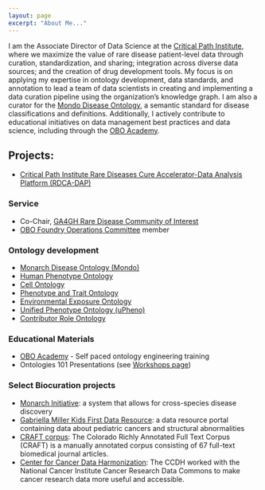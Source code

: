 ```yaml
---
layout: page
excerpt: "About Me..."
---
```


I am the Associate Director of Data Science at the [Critical Path Institute](https://c-path.org/), where we maximize the value of rare disease patient-level data through curation, standardization, and sharing; integration across diverse data sources; and the creation of drug development tools. My focus is on applying my expertise in ontology development, data standards, and annotation to lead a team of data scientists in creating and implementing a data curation pipeline using the organization’s knowledge graph. I am also a curator for the [Mondo Disease Ontology](https://mondo.monarchinitiative.org/), a semantic standard for disease classifications and definitions. Additionally, I actively contribute to educational initiatives on data management best practices and data science, including through the [OBO Academy](https://oboacademy.github.io/obook/).

## Projects:

- [Critical Path Institute Rare Diseases Cure Accelerator-Data Analysis Platform (RDCA-DAP)](https://c-path.org/programs/rdca-dap/)

### Service
- Co-Chair, [GA4GH Rare Disease Community of Interest](https://www.ga4gh.org/community/rare-disease/)
- [OBO Foundry Operations Committee](https://obofoundry.org/docs/Membership.html) member

### Ontology development
- [Monarch Disease Ontology (Mondo)](https://mondo.monarchinitiative.org/)
- [Human Phenotype Ontology](https://hpo.jax.org/app/)
- [Cell Ontology](https://github.com/obophenotype/cell-ontology)
- [Phenotype and Trait Ontology](https://github.com/pato-ontology/pato)
- [Environmental Exposure Ontology](https://github.com/EnvironmentOntology/environmental-exposure-ontology)
- [Unified Phenotype Ontology (uPheno)](https://github.com/obophenotype/upheno)
- [Contributor Role Ontology](https://data2health.github.io/contributor-role-ontology/)

### Educational Materials
- [OBO Academy](https://oboacademy.github.io/obook/) - Self paced ontology engineering training 
- Ontologies 101 Presentations (see [Workshops page](https://nicolevasilevsky.github.io/teaching/))

### Select Biocuration projects
- [Monarch Initiative](https://monarchinitiative.org/): a system that allows for cross-species disease discovery
- [Gabriella Miller Kids First Data Resource](https://kidsfirstdrc.org/): a data resource portal containing data about pediatric cancers and structural abnormalities
- [CRAFT corpus](http://bionlp-corpora.sourceforge.net/CRAFT/): The Colorado Richly Annotated Full Text Corpus (CRAFT) is a manually annotated corpus consisting of 67 full-text biomedical journal articles.
- [Center for Cancer Data Harmonization](https://datascience.cancer.gov/data-commons/center-cancer-data-harmonization-ccdh): The CCDH worked with the National Cancer Institute Cancer Research Data Commons to make cancer research data more useful and accessible.



